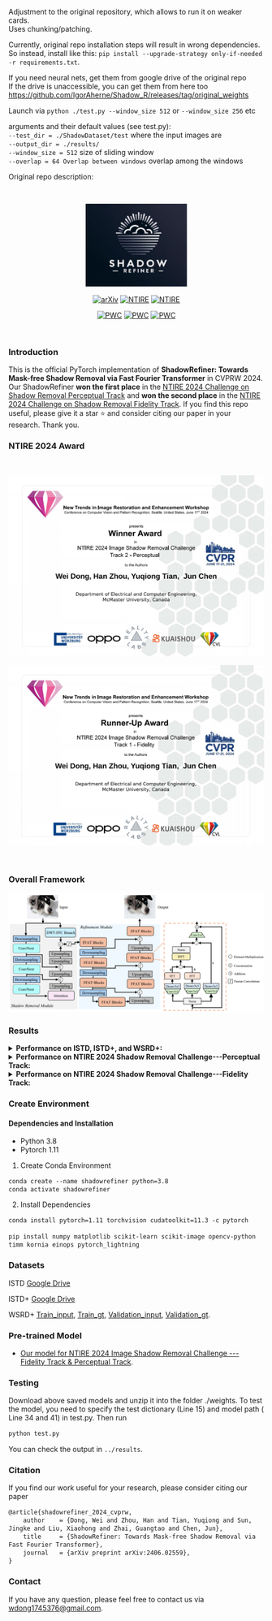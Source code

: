 Adjustment to the original repository, which allows to run it on weaker cards.<br>
Uses chunking/patching.<br>

Currently, original repo installation steps will result in wrong dependencies.<br>
So instead, install like this: `pip install --upgrade-strategy only-if-needed -r requirements.txt`.

If you need neural nets, get them from google drive of the original repo<br>
If the drive is unaccessible, you can get them from here too https://github.com/IgorAherne/Shadow_R/releases/tag/original_weights

Launch via `python ./test.py --window_size 512` or `--window_size 256` etc<br>

arguments and their default values (see test.py):<br>
`--test_dir = ./ShadowDataset/test` where the input images are<br>
`--output_dir = ./results/`<br>
`--window_size = 512` size of sliding window<br>
`--overlap = 64 Overlap between windows` overlap among the windows<br>


Original repo description:

&nbsp;

<div align="center">
<p align="center"> <img src="figure/logo.png" width="200px"> </p>


[![arXiv](https://img.shields.io/badge/arxiv-paper-179bd3)](https://arxiv.org/abs/2406.02559)
[![NTIRE](https://img.shields.io/badge/Winner_of_NTIRE_2024_Perceptual_Track-leaderboard_User🥇_ylxb-179bd3)](https://codalab.lisn.upsaclay.fr/competitions/17546#results)
[![NTIRE](https://img.shields.io/badge/Second_Place_of_NTIRE_2024_Fidelity_Track-leaderboard_User🥈_ZXCV-179bd3)](https://codalab.lisn.upsaclay.fr/competitions/17539#results)

[![PWC](https://img.shields.io/endpoint.svg?url=https://paperswithcode.com/badge/shadowrefiner-towards-mask-free-shadow/shadow-removal-on-adjusted-istd)](https://paperswithcode.com/sota/shadow-removal-on-adjusted-istd?p=shadowrefiner-towards-mask-free-shadow)
[![PWC](https://img.shields.io/endpoint.svg?url=https://paperswithcode.com/badge/shadowrefiner-towards-mask-free-shadow/shadow-removal-on-istd)](https://paperswithcode.com/sota/shadow-removal-on-istd?p=shadowrefiner-towards-mask-free-shadow)
[![PWC](https://img.shields.io/endpoint.svg?url=https://paperswithcode.com/badge/shadowrefiner-towards-mask-free-shadow/shadow-removal-on-wsrd)](https://paperswithcode.com/sota/shadow-removal-on-wsrd?p=shadowrefiner-towards-mask-free-shadow)


</div>
&nbsp;

### Introduction
This is the official PyTorch implementation of **ShadowRefiner: Towards Mask-free Shadow Removal via Fast Fourier Transformer** in CVPRW 2024. Our ShadowRefiner **won the first place** in the [NTIRE 2024 Challenge on Shadow Removal Perceptual Track](https://codalab.lisn.upsaclay.fr/competitions/17546) and **won the second place** in the [NTIRE 2024 Challenge on Shadow Removal Fidelity Track](https://codalab.lisn.upsaclay.fr/competitions/17539).  If you find this repo useful, please give it a star ⭐ and consider citing our paper in your research. Thank you.

### NTIRE 2024 Award
&nbsp;

<div align="center">
<p> <img src="figure/NTIRE2024awards_shadow_perceptual.png" width="600px"> </p>
<p> <img src="figure/NTIRE2024awards_shadow_fidelity.png" width="600px"> </p>
</div>
&nbsp;

### Overall Framework
![Framework](figure/framework.png)

### Results
<details close>
<summary><b>Performance on ISTD, ISTD+, and WSRD+:</b></summary>

![results1](/figure/performance.png)


</details>

<details close>
<summary><b>Performance on NTIRE 2024 Shadow Removal Challenge---Perceptual Track:</b></summary>

![results1](/figure/perceptual.png)


</details>

<details close>
<summary><b>Performance on NTIRE 2024 Shadow Removal Challenge---Fidelity Track:</b></summary>

![results1](/figure/fidelity.png)


</details>




### Create Environment
#### Dependencies and Installation
- Python 3.8
- Pytorch 1.11

1. Create Conda Environment
```
conda create --name shadowrefiner python=3.8
conda activate shadowrefiner
```

2. Install Dependencies
```
conda install pytorch=1.11 torchvision cudatoolkit=11.3 -c pytorch

pip install numpy matplotlib scikit-learn scikit-image opencv-python timm kornia einops pytorch_lightning
```
### Datasets
ISTD [Google Drive](https://drive.google.com/file/d/1I0qw-65KBA6np8vIZzO6oeiOvcDBttAY/view)

ISTD+ [Google Drive](https://drive.google.com/file/d/1rsCSWrotVnKFUqu9A_Nw9Uf-bJq_ryOv/view) 

WSRD+ [Train_input](https://drive.google.com/file/d/1n9l3UyQw6HjCXqycvHAfl4T-jsJpPHeJ/view), [Train_gt](https://drive.google.com/file/d/1DZEMIJ8PIxmZww8iAqlcvlKWyfssNQRO/view), [Validation_input](https://drive.google.com/file/d/1l2aertz2qKVLUkP-egwiCBcyf_5GWnav/view), [Validation_gt](https://drive.google.com/file/d/1a8JVs_zVQSdmxeDYJnqeEyynd9wV6n5D/view).

### Pre-trained Model
- [Our model for NTIRE 2024 Image Shadow Removal Challenge --- Fidelity Track & Perceptual Track](https://drive.google.com/file/d/1ntXl9vGVOFGel1-Pu1vbbWidOU3QH-IM/view?usp=sharing).


### Testing
Download above saved models and unzip it into the folder ./weights. To test the model, you need to specify the test dictionary (Line 15) and model path ( Line 34 and 41) in test.py. Then run
```bash
python test.py 
```
You can check the output in `../results`.


### Citation
If you find our work useful for your research, please consider citing our paper

```shell
@article{shadowrefiner_2024_cvprw,
    author    = {Dong, Wei and Zhou, Han and Tian, Yuqiong and Sun, Jingke and Liu, Xiaohong and Zhai, Guangtao and Chen, Jun},
    title     = {ShadowRefiner: Towards Mask-free Shadow Removal via Fast Fourier Transformer},
    journal   = {arXiv preprint arXiv:2406.02559},
}
```

### Contact
If you have any question, please feel free to contact us via wdong1745376@gmail.com.

